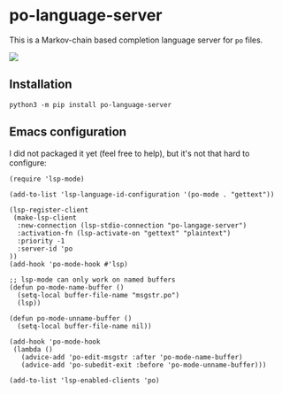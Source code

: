 # po-language-server

This is a Markov-chain based completion language server for `po` files.

![](https://mdk.fr/po-language-server.gif)


## Installation

`python3 -m pip install po-language-server`


## Emacs configuration

I did not packaged it yet (feel free to help), but it's not that hard
to configure:

```
(require 'lsp-mode)

(add-to-list 'lsp-language-id-configuration '(po-mode . "gettext"))

(lsp-register-client
 (make-lsp-client
  :new-connection (lsp-stdio-connection "po-langage-server")
  :activation-fn (lsp-activate-on "gettext" "plaintext")
  :priority -1
  :server-id 'po
))
(add-hook 'po-mode-hook #'lsp)

;; lsp-mode can only work on named buffers
(defun po-mode-name-buffer ()
  (setq-local buffer-file-name "msgstr.po")
  (lsp))

(defun po-mode-unname-buffer ()
  (setq-local buffer-file-name nil))

(add-hook 'po-mode-hook
 (lambda ()
   (advice-add 'po-edit-msgstr :after 'po-mode-name-buffer)
   (advice-add 'po-subedit-exit :before 'po-mode-unname-buffer)))

(add-to-list 'lsp-enabled-clients 'po)
```
